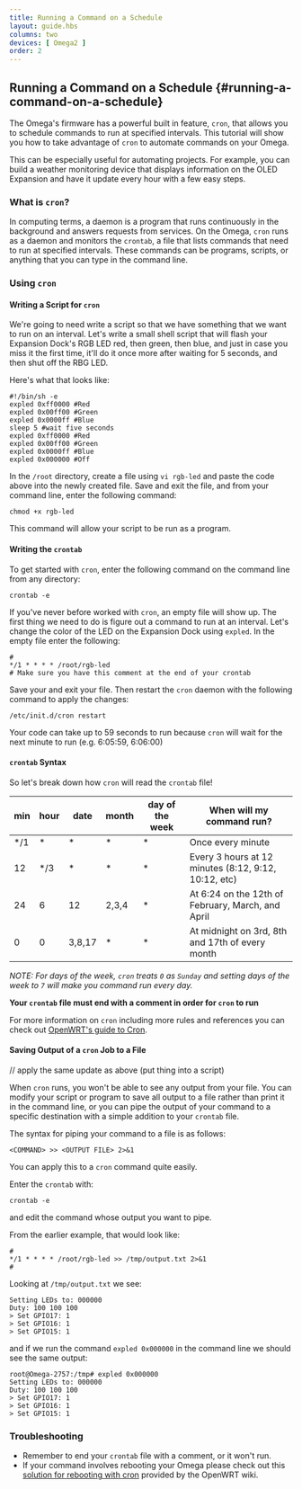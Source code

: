 ```yaml
---
title: Running a Command on a Schedule
layout: guide.hbs
columns: two
devices: [ Omega2 ]
order: 2
---
```


## Running a Command on a Schedule {#running-a-command-on-a-schedule}

The Omega's firmware has a powerful built in feature, `cron`, that allows you to schedule commands to run at specified intervals. This tutorial will show you how to take advantage of `cron` to automate commands on your Omega.

This can be especially useful for automating projects. For example, you can build a weather monitoring device that displays information on the OLED Expansion and have it update every hour with a few easy steps.




### What is `cron`?

In computing terms, a daemon is a program that runs continuously in the background and answers requests from services. On the Omega, `cron` runs as a daemon and monitors the `crontab`, a file that lists commands that need to run at specified intervals. These commands can be programs, scripts, or anything that you can type in the command line.


### Using `cron`


#### Writing a Script for `cron`

We're going to need write a script so that we have something that we want to run on an interval. Let's write a small shell script that will flash your Expansion Dock's RGB LED red, then green, then blue, and just in case you miss it the first time, it'll do it once more after waiting for 5 seconds, and then shut off the RBG LED.

Here's what that looks like:

```
#!/bin/sh -e
expled 0xff0000 #Red
expled 0x00ff00 #Green
expled 0x0000ff #Blue
sleep 5 #wait five seconds
expled 0xff0000 #Red
expled 0x00ff00 #Green
expled 0x0000ff #Blue
expled 0x000000 #Off
```


In the `/root` directory, create a file using `vi rgb-led` and paste the code above into the newly created file. Save and exit the file, and from your command line, enter the following command:

```
chmod +x rgb-led
```

This command will allow your script to be run as a program.

#### Writing the `crontab`

To get started with `cron`, enter the following command on the command line from any directory:

```
crontab -e
```

If you've never before worked with `cron`, an empty file will show up. The first thing we need to do is figure out a command to run at an interval. Let's change the color of the LED on the Expansion Dock using `expled`. In the empty file enter the following:


```
#
*/1 * * * * /root/rgb-led
# Make sure you have this comment at the end of your crontab
```

Save your and exit your file. Then restart the `cron` daemon with the following command to apply the changes:

```
/etc/init.d/cron restart
```


Your code can take up to 59 seconds to run because `cron` will wait for the next minute to run (e.g. 6:05:59, 6:06:00)


#### `crontab` Syntax
So let's break down how `cron` will read the `crontab` file!

|min| hour | date |month |day of the week | When will my command run? |
|---| --- | --- |--- |--- | --- |
|*/1 | * | * | * | * | Once every minute |
|12 | */3 | * | * | * | Every 3 hours at 12 minutes (8:12, 9:12, 10:12, etc) |
|24 | 6 | 12 | 2,3,4 | * | At 6:24 on the 12th of February, March, and April |
|0 | 0 | 3,8,17 | * | * | At midnight on 3rd, 8th and 17th of every month |

*NOTE: For days of the week, `cron` treats `0` as `Sunday` and setting days of the week to `7` will make you command run every day.*


**Your `crontab` file must end with a comment in order for `cron` to run**

For more information on `cron` including more rules and references you can check out [OpenWRT's guide to Cron](https://wiki.openwrt.org/doc/howto/cron).

#### Saving Output of a `cron` Job to a File
// apply the same update as above (put thing into a script)

When `cron` runs, you won't be able to see any output from your file. You can modify your script or program to save all output to a file rather than print it in the command line, or you can pipe the output of your command to a specific destination with a simple addition to your `crontab` file.

The syntax for piping your command to a file is as follows:

```
<COMMAND> >> <OUTPUT FILE> 2>&1
```

You can apply this to a `cron` command quite easily.

Enter the `crontab` with:

```
crontab -e
```

and edit the command whose output you want to pipe.

From the earlier example, that would look like:

```
#
*/1 * * * * /root/rgb-led >> /tmp/output.txt 2>&1
#
```

Looking at `/tmp/output.txt` we see:

```
Setting LEDs to: 000000
Duty: 100 100 100
> Set GPIO17: 1
> Set GPIO16: 1
> Set GPIO15: 1
```

and if we run the command `expled 0x000000` in the command line we should see the same output:

```
root@Omega-2757:/tmp# expled 0x000000
Setting LEDs to: 000000
Duty: 100 100 100
> Set GPIO17: 1
> Set GPIO16: 1
> Set GPIO15: 1
```


### Troubleshooting

* Remember to end your `crontab` file with a comment, or it won't run.
* If your command involves rebooting your Omega please check out this [solution for rebooting with cron](https://wiki.openwrt.org/doc/howto/cron#periodic_reboot_of_a_router) provided by the OpenWRT wiki.
